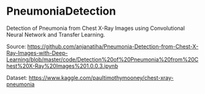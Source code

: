 # PneumoniaDetection
Detection of Pneumonia from Chest X-Ray Images using Convolutional Neural Network and Transfer Learning.

Source: https://github.com/anjanatiha/Pneumonia-Detection-from-Chest-X-Ray-Images-with-Deep-Learning/blob/master/code/Detection%20of%20Pneumonia%20from%20Chest%20X-Ray%20Images%201.0.0.3.ipynb

Dataset: https://www.kaggle.com/paultimothymooney/chest-xray-pneumonia
